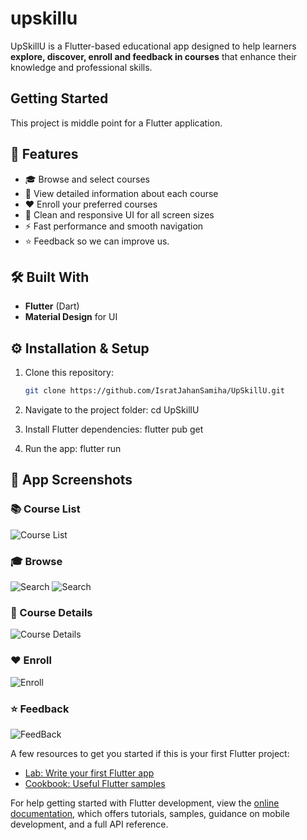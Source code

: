 # upskillu

UpSkillU is a Flutter-based educational app designed to help learners **explore, discover,  enroll and feedback in courses** that enhance their knowledge and professional skills.

## Getting Started

This project is middle point for a Flutter application.

## 🚀 Features
- 🎓 Browse and select courses   
- 📖 View detailed information about each course  
- ❤️ Enroll your preferred courses  
- 🌈 Clean and responsive UI for all screen sizes  
- ⚡ Fast performance and smooth navigation
- ⭐ Feedback so we can improve us.

## 🛠️ Built With
- **Flutter** (Dart)  
- **Material Design** for UI

## ⚙️ Installation & Setup

1. Clone this repository:
   ```bash
   git clone https://github.com/IsratJahanSamiha/UpSkillU.git

2. Navigate to the project folder:
   cd UpSkillU

3. Install Flutter dependencies:
  flutter pub get
  
4. Run the app:
  flutter run


## 📱 App Screenshots


### 📚 Course List
![Course List](assets/screenshot/coursepage.png)

### 🎓 Browse
![Search](assets/screenshot/search.png)
![Search](assets/screenshot/searchnone.png)

### 📖 Course Details
![Course Details](assets/screenshot/course_details.png)

### ❤️ Enroll
![Enroll](assets/screenshot/enrolled.png)

### ⭐ Feedback
![FeedBack](assets/screenshot/feedback_section.png)



A few resources to get you started if this is your first Flutter project:

- [Lab: Write your first Flutter app](https://docs.flutter.dev/get-started/codelab)
- [Cookbook: Useful Flutter samples](https://docs.flutter.dev/cookbook)

For help getting started with Flutter development, view the
[online documentation](https://docs.flutter.dev/), which offers tutorials,
samples, guidance on mobile development, and a full API reference.
